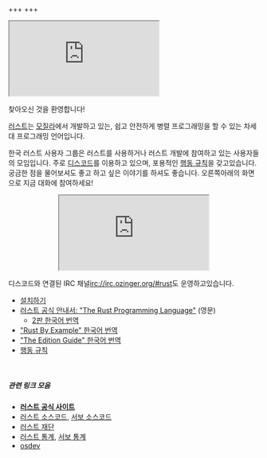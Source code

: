 +++
+++

<!--
NOTE: 코딩모임이 열린다면 주석처리된 아래의 코드를 되살리세요
-->

<!--
<div class="alert alert-info" role="alert">
  1월 27일 (토) 코딩모임이 있습니다.
  <a href="/pages/meetup-2018-01-27" class="btn btn-success"
    style="margin-left: 10px; vertical-align: baseline;">참여하세요!</a>
</div>
-->

<iframe class=unless-mobile src="https://discordapp.com/widget?id=487203989830631435&theme=dark"></iframe>

찾아오신 것을 환영합니다!

[러스트]는 [모질라]에서 개발하고 있는, 쉽고 안전하게 병렬 프로그래밍을 할 수 있는 차세대 프로그래밍 언어입니다.

한국 러스트 사용자 그룹은 러스트를 사용하거나 러스트 개발에 참여하고 있는 사용자들의 모임입니다. 주로 [디스코드]를 이용하고 있으며, 포용적인 [행동 규칙]을 갖고있습니다. 궁금한 점을 물어보셔도 좋고 하고 싶은 이야기를 하셔도 좋습니다. <span class=unless-mobile>오른쪽</span><span class=if-mobile>아래</span>의 화면으로 지금 대화에 참여하세요!

<p align=center><iframe class=if-mobile src="https://discordapp.com/widget?id=487203989830631435&theme=dark"></iframe></p>

디스코드와 연결된 <span class="custom-tooltip">IRC 채널<irc://irc.ozinger.org/#rust></span>도 운영하고있습니다.

- [설치하기](/pages/install)
- [러스트 공식 안내서: "The Rust Programming Language"](https://doc.rust-lang.org/book/) (영문)
  - [2판 한국어 번역](https://rinthel.github.io/rust-lang-book-ko/)
- ["Rust By Example" 한국어 번역](https://hanbum.gitbooks.io/rustbyexample/content/)
- ["The Edition Guide" 한국어 번역](https://yegeun542.github.io/rust-edition-guide-ko/)
- [행동 규칙]

&nbsp;

##### 관련 링크 모음
- **[러스트 공식 사이트][러스트]**
- [러스트 소스코드], [서보 소스코드]
- [러스트 재단]
- [러스트 통계], [서보 통계]
- [osdev]

[러스트 소스코드]: https://github.com/rust-lang/rust
[서보 소스코드]: https://github.com/servo/servo
[러스트 재단]: https://foundation.rust-lang.org/
[러스트 통계]: http://ruststat.youknowone.org
[서보 통계]: http://servostat.youknowone.org
[러스트]: https://www.rust-lang.org
[모질라]: https://www.mozilla.org
[디스코드]: https://discord.gg/uqXGjEz
[osdev]: https://wiki.osdev.org/Rust
[행동 규칙]: /pages/code-of-conduct/
